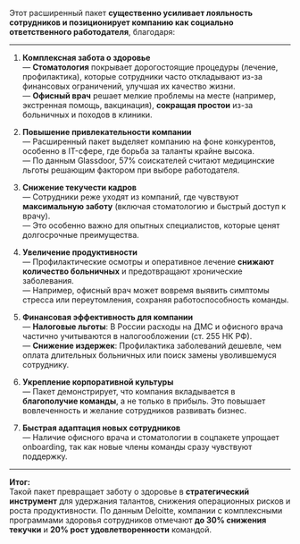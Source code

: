 
Этот расширенный пакет **существенно усиливает лояльность сотрудников и позиционирует компанию как социально ответственного работодателя**, благодаря:  

---

1. **Комплексная забота о здоровье**  
   — **Стоматология** покрывает дорогостоящие процедуры (лечение, профилактика), которые сотрудники часто откладывают из-за финансовых ограничений, улучшая их качество жизни.  
   — **Офисный врач** решает мелкие проблемы на месте (например, экстренная помощь, вакцинация), **сокращая простои** из-за больничных и походов в клиники.  

2. **Повышение привлекательности компании**  
   — Расширенный пакет выделяет компанию на фоне конкурентов, особенно в IT-сфере, где борьба за таланты крайне высока.  
   — По данным Glassdoor, 57% соискателей считают медицинские льготы решающим фактором при выборе работодателя.  

3. **Снижение текучести кадров**  
   — Сотрудники реже уходят из компаний, где чувствуют **максимальную заботу** (включая стоматологию и быстрый доступ к врачу).  
   — Это особенно важно для опытных специалистов, которые ценят долгосрочные преимущества.  

4. **Увеличение продуктивности**  
   — Профилактические осмотры и оперативное лечение **снижают количество больничных** и предотвращают хронические заболевания.  
   — Например, офисный врач может вовремя выявить симптомы стресса или переутомления, сохраняя работоспособность команды.  

5. **Финансовая эффективность для компании**  
   — **Налоговые льготы**: В России расходы на ДМС и офисного врача частично учитываются в налогообложении (ст. 255 НК РФ).  
   — **Снижение издержек**: Профилактика заболеваний дешевле, чем оплата длительных больничных или поиск замены уволившемуся сотруднику.  

6. **Укрепление корпоративной культуры**  
   — Пакет демонстрирует, что компания вкладывается в **благополучие команды**, а не только в прибыль. Это повышает вовлеченность и желание сотрудников развивать бизнес.  

7. **Быстрая адаптация новых сотрудников**  
   — Наличие офисного врача и стоматологии в соцпакете упрощает onboarding, так как новые члены команды сразу чувствуют поддержку.  

---

**Итог:**  
Такой пакет превращает заботу о здоровье в **стратегический инструмент** для удержания талантов, снижения операционных рисков и роста продуктивности. По данным Deloitte, компании с комплексными программами здоровья сотрудников отмечают **до 30% снижения текучки** и **20% рост удовлетворенности** командой.
